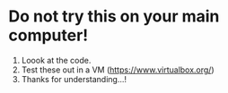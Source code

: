 # Do not try this on your main computer!
1. Loook at the code.
2. Test these out in a VM (https://www.virtualbox.org/)
3. Thanks for understanding...!